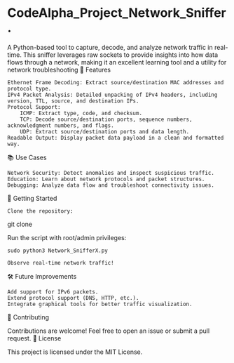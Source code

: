 # CodeAlpha_Project_Network_Sniffer.
A Python-based tool to capture, decode, and analyze network traffic in real-time. This sniffer leverages raw sockets to provide insights into how data flows through a network, making it an excellent learning tool and a utility for network troubleshooting
🔑 Features

    Ethernet Frame Decoding: Extract source/destination MAC addresses and protocol type.
    IPv4 Packet Analysis: Detailed unpacking of IPv4 headers, including version, TTL, source, and destination IPs.
    Protocol Support:
        ICMP: Extract type, code, and checksum.
        TCP: Decode source/destination ports, sequence numbers, acknowledgment numbers, and flags.
        UDP: Extract source/destination ports and data length.
    Readable Output: Display packet data payload in a clean and formatted way.

📚 Use Cases

    Network Security: Detect anomalies and inspect suspicious traffic.
    Education: Learn about network protocols and packet structures.
    Debugging: Analyze data flow and troubleshoot connectivity issues.

🚀 Getting Started

    Clone the repository:

git clone   

Run the script with root/admin privileges:

    sudo python3 Network_SnifferX.py  

    Observe real-time network traffic!

🛠️ Future Improvements

    Add support for IPv6 packets.
    Extend protocol support (DNS, HTTP, etc.).
    Integrate graphical tools for better traffic visualization.

🤝 Contributing

Contributions are welcome! Feel free to open an issue or submit a pull request.
📄 License

This project is licensed under the MIT License.

